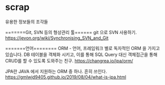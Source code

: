# scrap
유용한 정보들의 조각들

=======Git, SVN 등의 형상관리 툴======
git 으로 SVN 사용하기. 
https://jevon.org/wiki/Synchronising_SVN_and_Git

=======언어========
ORM - 언어, 프레임워크 별로 독자적인 ORM 을 가지고 있습니다. 
DB 테이블을 객체화 시키고, 이를 통해 SQL Query 대신 객체접근을 통해 CRUD를 할 수 있도록 도와주는 친구. 
https://changrea.io/jpa/orm/

JPA란
JAVA 에서 지원하는 ORM 중 하나. 흔히 쓰인다. 
https://gmlwjd9405.github.io/2019/08/04/what-is-jpa.html
